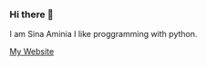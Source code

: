 ### Hi there 👋

I am Sina Aminia I like proggramming with python.

<a href="https://sina3127.github.io/" title="About Me">
  My Website
</a>
                                    
                                   
                                    
<!--
**Sina3127/Sina3127** is a ✨ _special_ ✨ repository because its `README.md` (this file) appears on your GitHub profile.

Here are some ideas to get you started:

- 🔭 I’m currently working on ...
- 🌱 I’m currently learning ...
- 👯 I’m looking to collaborate on ...
- 🤔 I’m looking for help with ...
- 💬 Ask me about ...
- 📫 How to reach me: ...
- 😄 Pronouns: ...
- ⚡ Fun fact: ...
-->

